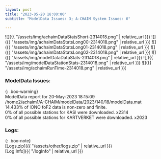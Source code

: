 ```yaml
---
layout: post
title: "2023-05-20 18:00:00"
subtitle: "ModelData Issues: 3; A-CHAIM System Issues: 0"

---
```


![]({{ "/assets/img/achaimDataStatsShort-2314018.png" | relative_url }})
![]({{ "/assets/img/achaimDataStatsLong00-2314018.png" | relative_url }})
![]({{ "/assets/img/achaimDataStatsLong01-2314018.png" | relative_url }})
![]({{ "/assets/img/achaimDataStatsLong02-2314018.png" | relative_url }})
![]({{ "/assets/img/modelDataDataStats-2314018.png" | relative_url }})
![]({{ "/assets/img/modelDataStationStats-2314018.png" | relative_url }})
![]({{ "/assets/img/achaimRunTime-2314018.png" | relative_url }})


### ModelData Issues:  
  
{: .box-warning}  
 ModelData report for 20-May-2023 18:15:09   
 /home2/achaim1/A-CHAIM/modelData/2023/140/18/modelData.mat   
 14.433% of IONO foF2 data is non-zero and finite.   
 0% of all possible stations for KASI were downloaded. x2314   
 0% of all possible stations for KARTVERKET were downloaded. x2023   
  


### Logs:  
  
{: .box-note}  
[Logs.zip]({{ "/assets/other/logs.zip" | relative_url }})  
[Log Info]({{ "/logInfo" | relative_url }})  
